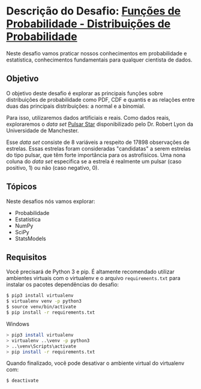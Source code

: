 # Descrição do Desafio: [Funções de Probabilidade - Distribuições de Probabilidade](https://github.com/PryskaS/Data-Science_AceleraDev/blob/master/5.%20Semana%20-%20Distribui%C3%A7%C3%B5es%20de%20Probabilidade/fun%C3%A7%C3%B5es-probabilidade_distribui%C3%A7%C3%B5es.ipynb)

Neste desafio vamos praticar nossos conhecimentos em probabilidade e estatística,
conhecimentos fundamentais para qualquer cientista de dados.

## Objetivo

O objetivo deste desafio é explorar as principais funções sobre distribuições de probabilidade
como PDF, CDF e quantis e as relações entre duas das principais distribuições: a normal e a binomial.

Para isso, utilizaremos dados artificiais e reais. Como dados reais, exploraremos o _data set_
[Pulsar Star](https://archive.ics.uci.edu/ml/datasets/HTRU2) disponibilizado pelo Dr. Robert Lyon da Universidade de Manchester.

Esse _data set_ consiste de 8 variáveis a respeito de 17898 observações de estrelas. Essas
estrelas foram consideradas "candidatas" a serem estrelas do tipo pulsar, que têm forte 
importância para os astrofísicos. Uma nona coluna do _data set_ especifica se a estrela é
realmente um pulsar (caso positivo, 1) ou não (caso negativo, 0).

## Tópicos

Neste desafios nós vamos explorar:

* Probabilidade
* Estatística
* NumPy
* SciPy
* StatsModels

## Requisitos

Você precisará de Python 3 e pip. É altamente recomendado utilizar ambientes virtuais
com o virtualenv e o arquivo `requirements.txt` para instalar os pacotes dependências
do desafio:

```bash
$ pip3 install virtualenv
$ virtualenv venv -p python3
$ source venv/bin/activate
$ pip install -r requirements.txt
```

Windows

```bash
> pip3 install virtualenv
> virtualenv ..\venv -p python3
> ..\venv\Scripts\activate
> pip install -r requirements.txt
```

Quando finalizado, você pode desativar o ambiente virtual do virtualenv com:

```bash
$ deactivate
```
